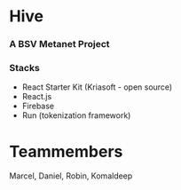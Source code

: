 # Hive 
### A BSV Metanet Project


### Stacks

- React Starter Kit (Kriasoft - open source)
- React.js
- Firebase
- Run (tokenization framework)

# Teammembers

Marcel,
Daniel,
Robin,
Komaldeep